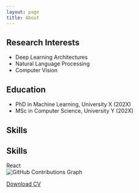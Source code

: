 ```yaml
---
layout: page
title: About
---
```


## Research Interests
- Deep Learning Architectures
- Natural Language Processing
- Computer Vision

## Education
- PhD in Machine Learning, University X (202X)
- MSc in Computer Science, University Y (202X)

## Skills
<section class="skills section" id="skills">
  <h2 class="section__title">Skills</h2>
  <div class="skills__container grid">
    <div class="skill__item">
      <i class="fab fa-react skill__icon"></i>
      <span class="skill__name">React</span>
    </div>
    <!-- Repeat for other skills -->
  </div>
</section>



<div class="contrib-graph">
  <img 
    src="https://github-contributions.vercel.app/api/v2/Mohammad-Talaat7?no-frame=true&theme=dark&title_color=ffffff&text_color=8b949e&bg_color=0d1117&s0=161b22&s1=0e4429&s2=006d32&s3=26a641&s4=39d353" 
    alt="GitHub Contributions Graph"
  >
</div>

[Download CV](/assets/pdfs/cv.pdf)
